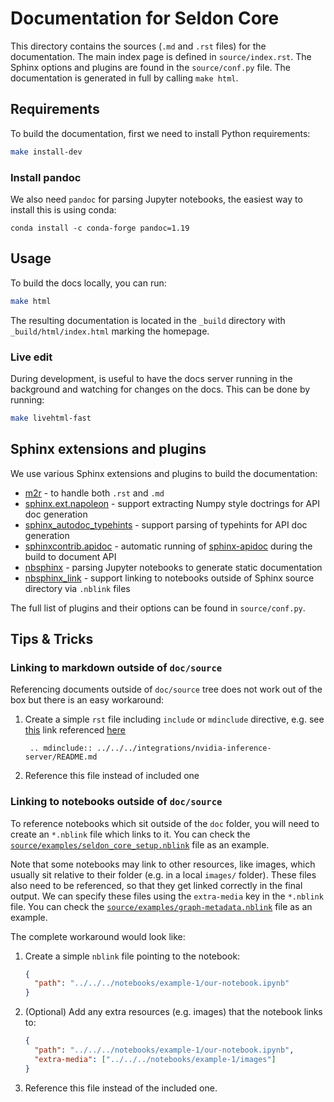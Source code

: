 # Documentation for Seldon Core

This directory contains the sources (`.md` and `.rst` files) for the
documentation. The main index page is defined in `source/index.rst`.
The Sphinx options and plugins are found in the `source/conf.py` file.
The documentation is generated in full by calling `make html`.

## Requirements

To build the documentation, first we need to install Python requirements:

```bash
make install-dev
```

### Install pandoc

We also need `pandoc` for parsing Jupyter notebooks, the easiest way
to install this is using conda:

`conda install -c conda-forge pandoc=1.19`

## Usage

To build the docs locally, you can run:

```bash
make html
```

The resulting documentation is located in the `_build` directory with
`_build/html/index.html` marking the homepage.

### Live edit

During development, is useful to have the docs server running in the background
and watching for changes on the docs.
This can be done by running:

```bash
make livehtml-fast
```

## Sphinx extensions and plugins

We use various Sphinx extensions and plugins to build the documentation:

 * [m2r](https://github.com/miyakogi/m2r) - to handle both `.rst` and `.md`
 * [sphinx.ext.napoleon](https://www.sphinx-doc.org/en/master/usage/extensions/napoleon.html) - support extracting Numpy style doctrings for API doc generation
 * [sphinx_autodoc_typehints](https://github.com/agronholm/sphinx-autodoc-typehints) - support parsing of typehints for API doc generation
 * [sphinxcontrib.apidoc](https://github.com/sphinx-contrib/apidoc) - automatic running of [sphinx-apidoc](https://www.sphinx-doc.org/en/master/man/sphinx-apidoc.html) during the build to document API
 * [nbsphinx](https://nbsphinx.readthedocs.io) - parsing Jupyter notebooks to generate static documentation
 * [nbsphinx_link](https://nbsphinx-link.readthedocs.io) - support linking to notebooks outside of Sphinx source directory via `.nblink` files

The full list of plugins and their options can be found in `source/conf.py`.

## Tips & Tricks

### Linking to markdown outside of `doc/source`

Referencing documents outside of `doc/source` tree does not work out of the box but there
is an easy workaround:

1. Create a simple `rst` file including `include` or `mdinclude` directive, e.g. see [this](source/reference/integration_nvidia_link.rst) link referenced [here](source/reference/images.md)

        .. mdinclude:: ../../../integrations/nvidia-inference-server/README.md

2. Reference this file instead of included one

### Linking to notebooks outside of `doc/source`

To reference notebooks which sit outside of the `doc` folder, you will need to
create an `*.nblink` file which links to it.
You can check the
[`source/examples/seldon_core_setup.nblink`](source/examples/seldon_core_setup.nblink)
file as an example.

Note that some notebooks may link to other resources, like images, which
usually sit relative to their folder (e.g. in a local `images/` folder).
These files also need to be referenced, so that they get linked correctly in
the final output.
We can specify these files using the `extra-media` key in the `*.nblink` file.
You can check the
[`source/examples/graph-metadata.nblink`](source/examples/seldon_core_setup.nblink)
file as an example.

The complete workaround would look like:

1. Create a simple `nblink` file pointing to the notebook:

   ```json
   {
     "path": "../../../notebooks/example-1/our-notebook.ipynb"
   }
   ```

2. (Optional) Add any extra resources (e.g. images) that the notebook links to:

   ```json
   {
     "path": "../../../notebooks/example-1/our-notebook.ipynb",
     "extra-media": ["../../../notebooks/example-1/images"]
   }
   ```

3. Reference this file instead of the included one.

